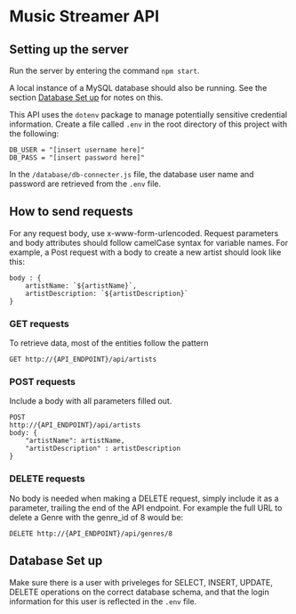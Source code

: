 # Music Streamer API

## Setting up the server

Run the server by entering the command `npm start`.

A local instance of a MySQL database should also be running. See the section [Database Set up](#database-set-up) for notes on this. 

This API uses the `dotenv` package to manage potentially sensitive credential information. Create a file called `.env` in the root directory of this project with the following:

```
DB_USER = "[insert username here]"
DB_PASS = "[insert password here]"
```

In the `/database/db-connecter.js` file, the database user name and password are retrieved from the `.env` file. 

## How to send requests

For any request body, use x-www-form-urlencoded. Request parameters and body attributes should follow camelCase syntax for variable names. For example, a Post request with a body to create a new artist should look like this:

```
body : {
    artistName: `${artistName}`,
    artistDescription: `${artistDescription}`
}
```

### GET requests

To retrieve data, most of the entities follow the pattern

```
GET http://{API_ENDPOINT}/api/artists
```

### POST requests

Include a body with all parameters filled out. 

```
POST
http://{API_ENDPOINT}/api/artists
body: {
    "artistName": artistName,
    "artistDescription" : artistDescription
}

```

### DELETE requests

No body is needed when making a DELETE request, simply include it as a parameter, trailing the end of the API endpoint. For example the full URL to delete a Genre with the genre_id of 8 would be:

```
DELETE http://{API_ENDPOINT}/api/genres/8
```

## Database Set up

Make sure there is a user with priveleges for SELECT, INSERT, UPDATE, DELETE operations on the correct database schema, and that the login information for this user is reflected in the `.env` file. 